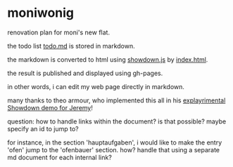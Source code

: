 # moniwonig

renovation plan for moni's new flat.

the todo list [todo.md](todo.md) is stored in markdown.

the markdown is converted to html using [showdown.js](https://github.com/showdownjs/showdown) by [index.html](index.html).

the result is published and displayed using gh-pages.

in other words, i can edit my web page directly in markdown.

many thanks to theo armour, who implemented this all in his [explayrimental Showdown demo for Jeremy](https://github.com/theo-armour/explayrimental/tree/gh-pages/tammik/showdown)!

question: how to handle links within the document? is that possible? maybe specify an id to jump to?

for instance, in the section 'hauptaufgaben', i would like to make the entry 'ofen' jump to the 'ofenbauer' section. how? handle that using a separate md document for each internal link?